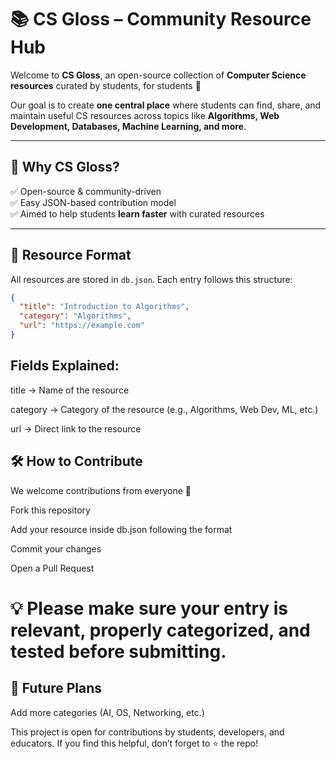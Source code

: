 # 📚 CS Gloss – Community Resource Hub  

Welcome to **CS Gloss**, an open-source collection of **Computer Science resources** curated by students, for students 🚀  

Our goal is to create **one central place** where students can find, share, and maintain useful CS resources across topics like **Algorithms, Web Development, Databases, Machine Learning, and more**.  

---

## 🌟 Why CS Gloss?  

✅ Open-source & community-driven  
✅ Easy JSON-based contribution model  
✅ Aimed to help students **learn faster** with curated resources  

---

## 📑 Resource Format  

All resources are stored in `db.json`. Each entry follows this structure:  

```json
{
  "title": "Introduction to Algorithms",
  "category": "Algorithms",
  "url": "https://example.com"
}
```
## Fields Explained:

title → Name of the resource

category → Category of the resource (e.g., Algorithms, Web Dev, ML, etc.)

url → Direct link to the resource

## 🛠 How to Contribute

We welcome contributions from everyone 🙌

Fork this repository

Add your resource inside db.json following the format

Commit your changes

Open a Pull Request

# 💡 Please make sure your entry is relevant, properly categorized, and tested before submitting.

## 🚀 Future Plans

Add more categories (AI, OS, Networking, etc.)




This project is open for contributions by students, developers, and educators.
If you find this helpful, don’t forget to ⭐ the repo!
